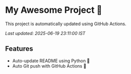 # My Awesome Project 🚀

This project is automatically updated using GitHub Actions.

_Last updated: 2025-06-19 23:11:00 IST_

## Features
- Auto-update README using Python 🐍
- Auto Git push with GitHub Actions 🤖
